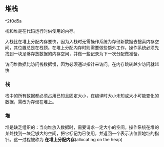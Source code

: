 ## 堆栈

^2f0d5a

栈和堆是在代码运行时供使用的内存。

入栈比在堆上分配内存要快，因为入栈时无需操作系统为存储新数据去搜索内存空间，其位置总是在栈顶。在堆上分配内存时则需要做些额外工作，操作系统必须先找到一块足够存放数据的内存空间，并做一些记录为下一次分配做准备。

访问堆数据比访问栈数据慢，因为必须通过指针来访问。在内存跳转越少访问就越快
### 栈
栈中的所有数据都必须占用已知且固定大小，在编译时大小未知或大小可能变化的数据，需改为存储在堆上。
### 堆
堆是缺乏组织的：当向堆放入数据时，需要请求一定大小的空间。操作系统在堆的某处找到一块足够大的空间，把它标记为已使用，并返回一个表示该位置地址的指针。这一过程被称为 **在堆上分配内存**(allocating on the heap)
